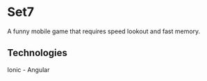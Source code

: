 
# Set7
A funny mobile game that requires speed lookout and fast memory. 
## Technologies
Ionic - Angular

